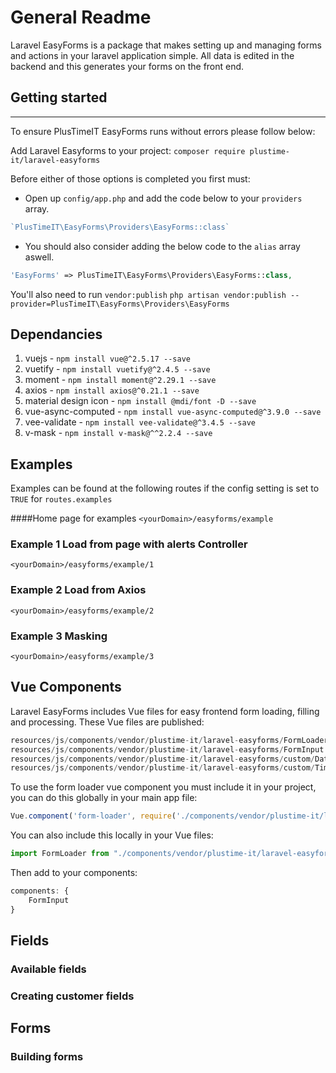 # General Readme

Laravel EasyForms is a package that makes setting up and managing forms and actions in your laravel application simple. All data is edited in the backend and this generates your forms on the front end. 

## Getting started
---
To ensure PlusTimeIT EasyForms runs without errors please follow below: 

Add Laravel Easyforms to your project:
`composer require plustime-it/laravel-easyforms`

Before either of those options is completed you first must:
- Open up `config/app.php` and add the code below to your `providers` array. 
```php
`PlusTimeIT\EasyForms\Providers\EasyForms::class`
```
- You should also consider adding the below code to the `alias` array aswell.
```php
'EasyForms' => PlusTimeIT\EasyForms\Providers\EasyForms::class,
```


You'll also need to run `vendor:publish`
`php artisan vendor:publish --provider=PlusTimeIT\EasyForms\Providers\EasyForms`

## Dependancies

1. vuejs - `npm install vue@^2.5.17 --save`
2. vuetify - `npm install vuetify@^2.4.5 --save`
3. moment - `npm install moment@^2.29.1 --save`
4. axios - `npm install axios@^0.21.1 --save`
5. material design icon - `npm install @mdi/font -D --save`
6. vue-async-computed - `npm install vue-async-computed@^3.9.0 --save`
7. vee-validate - `npm install vee-validate@^3.4.5 --save`
8. v-mask - `npm install v-mask@^^2.2.4 --save`


## Examples

Examples can be found at the following routes if the config setting is set to `TRUE` for `routes.examples`

####Home page for examples
`<yourDomain>/easyforms/example`

### Example 1 Load from page with alerts Controller
`<yourDomain>/easyforms/example/1`

### Example 2 Load from Axios
`<yourDomain>/easyforms/example/2`

### Example 3 Masking
`<yourDomain>/easyforms/example/3`

## Vue Components

Laravel EasyForms includes Vue files for easy frontend form loading, filling and processing.
These Vue files are published:
```javascript
resources/js/components/vendor/plustime-it/laravel-easyforms/FormLoader.vue
resources/js/components/vendor/plustime-it/laravel-easyforms/FormInput.vue
resources/js/components/vendor/plustime-it/laravel-easyforms/custom/DatePicker.vue
resources/js/components/vendor/plustime-it/laravel-easyforms/custom/TimePicker.vue
```

To use the form loader vue component you must include it in your project, you can do this globally in your main app file:
```javascript
Vue.component('form-loader', require('./components/vendor/plustime-it/laravel-easyforms/FormLoader.vue').default );
```

You can also include this locally in your Vue files:
```javascript
import FormLoader from "./components/vendor/plustime-it/laravel-easyforms/FormLoader.vue"
```

Then add to your components:
```javascript
components: {
    FormInput
}
```


## Fields

### Available fields

### Creating customer fields

## Forms

### Building forms


